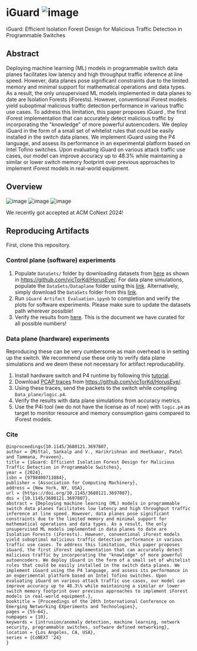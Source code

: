# iGuard ![image](https://github.com/user-attachments/assets/32861086-12b4-4c82-ab88-9113799e182f)

iGuard: Efficient Isolation Forest Design for Malicious Traffic Detection in Programmable Switches
## Abstract
Deploying machine learning (ML) models in programmable switch
data planes facilitates low latency and high throughput traffic inference
at line speed. However, data planes pose significant constraints
due to the limited memory and minimal support for mathematical
operations and data types. As a result, the only unsupervised ML
models implemented in data planes to date are Isolation Forests
(iForests). However, conventional iForest models yield suboptimal
malicious traffic detection performance in various traffic use cases.
To address this limitation, this paper proposes iGuard , the first
iForest implementation that can accurately detect malicious traffic
by incorporating the "knowledge" of more powerful autoencoders.
We deploy iGuard in the form of a small set of whitelist rules that
could be easily installed in the switch data planes. We implement
iGuard using the P4 language, and assess its performance in an
experimental platform based on Intel Tofino switches. Upon evaluating
iGuard on various attack traffic use cases, our model can
improve accuracy up to 48.3% while maintaining a similar or lower
switch memory footprint over previous approaches to implement
iForest models in real-world equipment.
## Overview
![image](https://github.com/user-attachments/assets/e0d45852-d68b-4041-b562-e54119a02116)
![image](https://github.com/user-attachments/assets/d5ba0c17-253e-4aba-9f94-759ae80b3435)
![image](https://github.com/user-attachments/assets/724b2213-61e0-47e4-8da4-9519a373c931)

We recently got accepted at ACM CoNext 2024!

## Reproducing Artifacts
First, clone this repository.
### Control plane (software) experiments

1. Populate ``DataSets/`` folder by downloading datasets from [here](https://drive.usercontent.google.com/download?id=1k-oTsxVD3fkZnjwj-4XclVhQdAC36nLd&export=download&authuser=0) as shown in https://github.com/vicTorKd/HorusEye/. For data plane simulations, populate the ``DataSets/Dataplane`` folder using this [link](https://drive.google.com/drive/folders/1d9pf-e9vSW3jf4_R3vFbqvHXD4VcrG_S). Alternatively, simply download the ``DataSets`` folder from this [link](https://drive.google.com/drive/folders/1d9pf-e9vSW3jf4_R3vFbqvHXD4VcrG_S).
2. Run ``iGuard Artifact Evaluation.ipynb`` to completion and verify the plots for software experiments. Please make sure to update the datasets path wherever possible!
3. Verify the results from [here](https://docs.google.com/spreadsheets/d/1DVljB4ODjpUPCPUhgQmXLwM9dhUEfgg5Kwsav-rLBrQ/edit?usp=sharing). This is the document we have curated for all possible numbers!

### Data plane (hardware) experiments
Reproducing these can be very cumbersome as main overhead is in setting up the switch. We recommend use these only to verify data plane simulations and we deem these not necessary for artifact reproducability. 
1. Install hardware switch and P4 runtime by following this
[tutorial](https://docs.google.com/document/d/1gyYWL0HY2SanzAoA6GGRImf9ERR1KXrG0Ngg8Zh5VfA/edit#heading=h.r7zf0lr53zqp).
2. Download [PCAP traces](https://drive.usercontent.google.com/download?id=191CmJYWszlSmIitfid2J53UMYtiaqhhe&export=download&authuser=0) from https://github.com/vicTorKd/HorusEye/.
3. Using these traces, send the packets to the switch while compiling ``Data_plane/logic.p4``.
4. Verify the results with data plane simulations from accuracy metrics.
5. Use the P4i tool (we do not have the license as of now) with ``logic.p4`` as target to monitor resource and memory consumption gains compared to iForest models.

### Cite
```
@inproceedings{10.1145/3680121.3697807,
author = {Mittal, Sankalp and V., Harikrishnan and Heetkumar, Patel and Tammana, Praveen},
title = {iGuard: Efficient Isolation Forest Design for Malicious Traffic Detection in Programmable Switches},
year = {2024},
isbn = {9798400711084},
publisher = {Association for Computing Machinery},
address = {New York, NY, USA},
url = {https://doi.org/10.1145/3680121.3697807},
doi = {10.1145/3680121.3697807},
abstract = {Deploying machine learning (ML) models in programmable switch data planes facilitates low latency and high throughput traffic inference at line speed. However, data planes pose significant constraints due to the limited memory and minimal support for mathematical operations and data types. As a result, the only unsupervised ML models implemented in data planes to date are Isolation Forests (iForests). However, conventional iForest models yield suboptimal malicious traffic detection performance in various traffic use cases. To address this limitation, this paper proposes iGuard, the first iForest implementation that can accurately detect malicious traffic by incorporating the "knowledge" of more powerful autoencoders. We deploy iGuard in the form of a small set of whitelist rules that could be easily installed in the switch data planes. We implement iGuard using the P4 language, and assess its performance in an experimental platform based on Intel Tofino switches. Upon evaluating iGuard on various attack traffic use cases, our model can improve accuracy up to 48.3\% while maintaining a similar or lower switch memory footprint over previous approaches to implement iForest models in real-world equipment.},
booktitle = {Proceedings of the 20th International Conference on Emerging Networking EXperiments and Technologies},
pages = {55–64},
numpages = {10},
keywords = {intrusion/anomaly detection, machine learning, network security, programmable switches, software defined networking},
location = {Los Angeles, CA, USA},
series = {CoNEXT '24}
}
```
